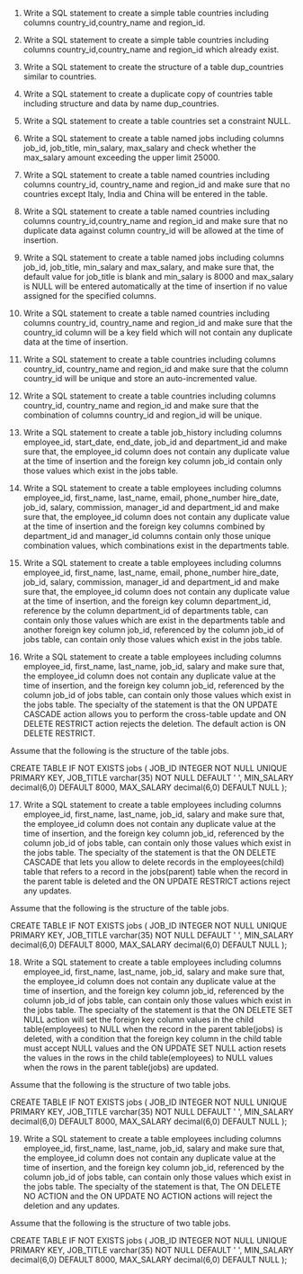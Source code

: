 1. Write a SQL statement to create a simple table countries including columns country_id,country_name and region_id.

2. Write a SQL statement to create a simple table countries including columns country_id,country_name and region_id which already exist.

3. Write a SQL statement to create the structure of a table dup_countries similar to countries.

4. Write a SQL statement to create a duplicate copy of countries table including structure and data by name dup_countries.

5. Write a SQL statement to create a table countries set a constraint NULL.

6. Write a SQL statement to create a table named jobs including columns job_id, job_title, min_salary, max_salary and check whether the max_salary amount exceeding the upper limit 25000.

7. Write a SQL statement to create a table named countries including columns country_id, country_name and region_id and make sure that no countries except Italy, India and China will be entered in the table.

8. Write a SQL statement to create a table named countries including columns country_id,country_name and region_id and make sure that no duplicate data against column country_id will be allowed at the time of insertion.

9. Write a SQL statement to create a table named jobs including columns job_id, job_title, min_salary and max_salary, and make sure that, the default value for job_title is blank and min_salary is 8000 and max_salary is NULL will be entered automatically at the time of insertion if no value assigned for the specified columns.

10. Write a SQL statement to create a table named countries including columns country_id, country_name and region_id and make sure that the country_id column will be a key field which will not contain any duplicate data at the time of insertion.

11. Write a SQL statement to create a table countries including columns country_id, country_name and region_id and make sure that the column country_id will be unique and store an auto-incremented value.

12. Write a SQL statement to create a table countries including columns country_id, country_name and region_id and make sure that the combination of columns country_id and region_id will be unique.

13. Write a SQL statement to create a table job_history including columns employee_id, start_date, end_date, job_id and department_id and make sure that, the employee_id column does not contain any duplicate value at the time of insertion and the foreign key column job_id contain only those values which exist in the jobs table.



14. Write a SQL statement to create a table employees including columns employee_id, first_name, last_name, email, phone_number hire_date, job_id, salary, commission, manager_id and department_id and make sure that, the employee_id column does not contain any duplicate value at the time of insertion and the foreign key columns combined by department_id and manager_id columns contain only those unique combination values, which combinations exist in the departments table.


15. Write a SQL statement to create a table employees including columns employee_id, first_name, last_name, email, phone_number hire_date, job_id, salary, commission, manager_id and department_id and make sure that, the employee_id column does not contain any duplicate value at the time of insertion, and the foreign key column department_id, reference by the column department_id of departments table, can contain only those values which are exist in the departments table and another foreign key column job_id, referenced by the column job_id of jobs table, can contain only those values which exist in the jobs table.

 
16. Write a SQL statement to create a table employees including columns employee_id, first_name, last_name, job_id, salary and make sure that, the employee_id column does not contain any duplicate value at the time of insertion, and the foreign key column job_id, referenced by the column job_id of jobs table, can contain only those values which exist in the jobs table. The specialty of the statement is that the ON UPDATE CASCADE action allows you to perform the cross-table update and ON DELETE RESTRICT action rejects the deletion. The default action is ON DELETE RESTRICT.

Assume that the following is the structure of the table jobs.

CREATE TABLE IF NOT EXISTS jobs ( 
JOB_ID INTEGER NOT NULL UNIQUE PRIMARY KEY, 
JOB_TITLE varchar(35) NOT NULL DEFAULT ' ', 
MIN_SALARY decimal(6,0) DEFAULT 8000, 
MAX_SALARY decimal(6,0) DEFAULT NULL
);



17. Write a SQL statement to create a table employees including columns employee_id, first_name, last_name, job_id, salary and make sure that, the employee_id column does not contain any duplicate value at the time of insertion, and the foreign key column job_id, referenced by the column job_id of jobs table, can contain only those values which exist in the jobs table. The specialty of the statement is that the ON DELETE CASCADE that lets you allow to delete records in the employees(child) table that refers to a record in the jobs(parent) table when the record in the parent table is deleted and the ON UPDATE RESTRICT actions reject any updates.

Assume that the following is the structure of the table jobs.

CREATE TABLE IF NOT EXISTS jobs ( 
JOB_ID INTEGER NOT NULL UNIQUE PRIMARY KEY, 
JOB_TITLE varchar(35) NOT NULL DEFAULT ' ', 
MIN_SALARY decimal(6,0) DEFAULT 8000, 
MAX_SALARY decimal(6,0) DEFAULT NULL
);



18. Write a SQL statement to create a table employees including columns employee_id, first_name, last_name, job_id, salary and make sure that, the employee_id column does not contain any duplicate value at the time of insertion, and the foreign key column job_id, referenced by the column job_id of jobs table, can contain only those values which exist in the jobs table. The specialty of the statement is that the ON DELETE SET NULL action will set the foreign key column values in the child table(employees) to NULL when the record in the parent table(jobs) is deleted, with a condition that the foreign key column in the child table must accept NULL values and the ON UPDATE SET NULL action resets the values in the rows in the child table(employees) to NULL values when the rows in the parent table(jobs) are updated.

Assume that the following is the structure of two table jobs.

CREATE TABLE IF NOT EXISTS jobs ( 
JOB_ID INTEGER NOT NULL UNIQUE PRIMARY KEY, 
JOB_TITLE varchar(35) NOT NULL DEFAULT ' ', 
MIN_SALARY decimal(6,0) DEFAULT 8000, 
MAX_SALARY decimal(6,0) DEFAULT NULL
);



19. Write a SQL statement to create a table employees including columns employee_id, first_name, last_name, job_id, salary and make sure that, the employee_id column does not contain any duplicate value at the time of insertion, and the foreign key column job_id, referenced by the column job_id of jobs table, can contain only those values which exist in the jobs table. The specialty of the statement is that, The ON DELETE NO ACTION and the ON UPDATE NO ACTION actions will reject the deletion and any updates.

Assume that the following is the structure of two table jobs.

CREATE TABLE IF NOT EXISTS jobs ( 
JOB_ID INTEGER NOT NULL UNIQUE PRIMARY KEY, 
JOB_TITLE varchar(35) NOT NULL DEFAULT ' ', 
MIN_SALARY decimal(6,0) DEFAULT 8000, 
MAX_SALARY decimal(6,0) DEFAULT NULL
);

